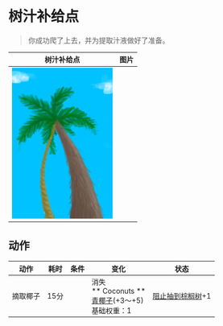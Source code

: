 # 树汁补给点  
> 你成功爬了上去，并为提取汁液做好了准备。  
  
  树汁补给点  |   图片   
 ----  |  ----:   
   |  <img decoding="async" src="Sprite/SapStation.png" href="a.md" style="max-width:300px;max-height:300px;">   
  
## 动作  
动作  |  耗时  |  条件  |  变化  |  状态  
----  |  ----  |  ----  |  ----  |  ----  
摘取椰子<br>  |  15分  |    |  消失<br>** Coconuts **<br>  [青椰子](CoconutHusked.md)(+3～+5)<br>基础权重：1<br>  |  [阻止抽到棕榈树](PalmTreeKiller.md)+1  
